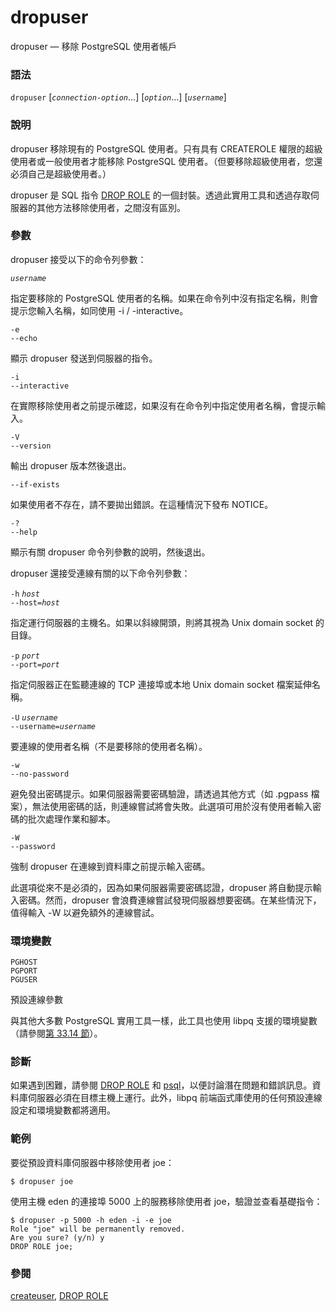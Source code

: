 # dropuser

dropuser — 移除 PostgreSQL 使用者帳戶

### 語法

`dropuser` \[_`connection-option`_...\] \[_`option`_...\] \[_`username`_\]

### 說明

dropuser 移除現有的 PostgreSQL 使用者。只有具有 CREATEROLE 權限的超級使用者或一般使用者才能移除 PostgreSQL 使用者。（但要移除超級使用者，您還必須自己是超級使用者。）

dropuser 是 SQL 指令 [DROP ROLE](../sql-commands/drop-role.md) 的一個封裝。透過此實用工具和透過存取伺服器的其他方法移除使用者，之間沒有區別。

### 參數

dropuser 接受以下的命令列參數：

_`username`_

指定要移除的 PostgreSQL 使用者的名稱。如果在命令列中沒有指定名稱，則會提示您輸入名稱，如同使用 -i / -interactive。

`-e`  
`--echo`

顯示 dropuser 發送到伺服器的指令。

`-i`  
`--interactive`

在實際移除使用者之前提示確認，如果沒有在命令列中指定使用者名稱，會提示輸入。

`-V`  
`--version`

輸出 dropuser 版本然後退出。

`--if-exists`

如果使用者不存在，請不要拋出錯誤。在這種情況下發布 NOTICE。

`-?`  
`--help`

顯示有關 dropuser 命令列參數的說明，然後退出。

dropuser 還接受連線有關的以下命令列參數：

`-h` _`host`_  
`--host=`_`host`_

指定運行伺服器的主機名。如果以斜線開頭，則將其視為 Unix domain socket 的目錄。

`-p` _`port`_  
`--port=`_`port`_

指定伺服器正在監聽連線的 TCP 連接埠或本地 Unix domain socket 檔案延伸名稱。

`-U` _`username`_  
`--username=`_`username`_

要連線的使用者名稱（不是要移除的使用者名稱）。

`-w`  
`--no-password`

避免發出密碼提示。如果伺服器需要密碼驗證，請透過其他方式（如 .pgpass 檔案），無法使用密碼的話，則連線嘗試將會失敗。此選項可用於沒有使用者輸入密碼的批次處理作業和腳本。

`-W`  
`--password`

強制 dropuser 在連線到資料庫之前提示輸入密碼。

此選項從來不是必須的，因為如果伺服器需要密碼認證，dropuser 將自動提示輸入密碼。然而，dropuser 會浪費連線嘗試發現伺服器想要密碼。在某些情況下，值得輸入 -W 以避免額外的連線嘗試。

### 環境變數

`PGHOST`  
`PGPORT`  
`PGUSER`

預設連線參數

與其他大多數 PostgreSQL 實用工具一樣，此工具也使用 libpq 支援的環境變數（請參閱[第 33.14 節](../../client-interfaces/libpq-c-library/environment-variables.md)）。

### 診斷

如果遇到困難，請參閱 [DROP ROLE](../sql-commands/drop-role.md) 和 [psql](psql.md)，以便討論潛在問題和錯誤訊息。資料庫伺服器必須在目標主機上運行。此外，libpq 前端函式庫使用的任何預設連線設定和環境變數都將適用。

### 範例

要從預設資料庫伺服器中移除使用者 joe：

```text
$ dropuser joe
```

使用主機 eden 的連接埠 5000 上的服務移除使用者 joe，驗證並查看基礎指令：

```text
$ dropuser -p 5000 -h eden -i -e joe
Role "joe" will be permanently removed.
Are you sure? (y/n) y
DROP ROLE joe;
```

### 參閱

[createuser](createuser.md), [DROP ROLE](../sql-commands/drop-role.md)


